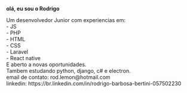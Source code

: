 <b>olá, eu sou o Rodrigo</b>
<p>
Um desenvolvedor Junior com experiencias em:<br>
  - JS<br>
  - PHP<br>
  - HTML<br>
  - CSS<br>
  - Laravel<br>
  - React native<br>
E aberto a novas oportunidades.<br>
Tambem estudando python, django, c# e electron.<br>
email de contato: rod.lemon@hotmail.com<br>
linkedin: https://br.linkedin.com/in/rodrigo-barbosa-bertini-057502230
</p>

